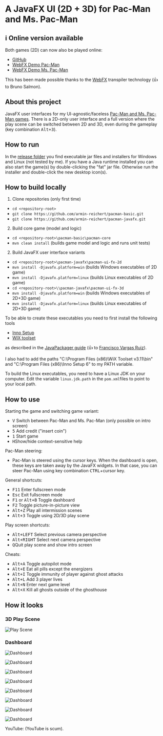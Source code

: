 # A JavaFX UI (2D + 3D) for Pac-Man and Ms. Pac-Man

## ℹ️ Online version available

Both games (2D) can now also be played online:
- [GitHub](https://armin-reichert.github.io/webfx-pacman/)
- [WebFX Demo Pac-Man](https://pacman.webfx.dev/)
- [WebFX Demo Ms. Pac-Man](https://mspacman.webfx.dev/)

This has been made possible thanks to the [WebFX](https://webfx.dev/) transpiler technology (:+1: to Bruno Salmon).

## About this project

JavaFX user interfaces for my UI-agnostic/faceless [Pac-Man and Ms. Pac-Man games](https://github.com/armin-reichert/pacman-basic). There is a 2D-only user interface and
a full version where the play scene can be switched between 2D and 3D, even during the gameplay (key combination <kbd>Alt+3</kbd>).

## How to run

In the [release folder](https://github.com/armin-reichert/pacman-javafx/releases) you find executable jar files and
installers for Windows and Linux (not tested by me). If you have a Java runtime installed you can also start the game(s) by double-clicking the "fat" jar file.
Otherwise run the installer and double-click the new desktop icon(s).

## How to build locally

1. Clone repositories (only first time)
- `cd <repository-root>`
- `git clone https://github.com/armin-reichert/pacman-basic.git`
- `git clone https://github.com/armin-reichert/pacman-javafx.git`

2. Build core game (model and logic)
- `cd <repository-root>\pacman-basic\pacman-core`
- `mvn clean install` (builds game model and logic and runs unit tests)

2. Build JavaFX user interface variants
- `cd <repository-root>\pacman-javafx\pacman-ui-fx-2d`
- `mvn install -Djavafx.platform=win` (builds Windows executables of 2D game) 
- `mvn install -Djavafx.platform=linux` (builds Linux executables of 2D game)
- `cd <repository-root>\\pacman-javafx\pacman-ui-fx-3d`
- `mvn install -Djavafx.platform=win` (builds Windows executables of 2D+3D game) 
- `mvn install -Djavafx.platform=linux` (builds Linux executables of 2D+3D game)

To be able to create these executables you need to first install the following tools

- [Inno Setup](https://jrsoftware.org/isinfo.php)
- [WIX toolset](https://wixtoolset.org/)

as described in the [JavaPackager guide](https://github.com/fvarrui/JavaPackager/blob/master/docs/windows-tools-guide.md) (:+1: to [Francisco Vargas Ruiz](https://github.com/fvarrui)).

I also had to add the paths "C:\Program Files (x86)\WiX Toolset v3.11\bin" and "C:\Program Files (x86)\Inno Setup 6" to my PATH variable.

To build the Linux executables, you need to have a Linux JDK on your computer. Edit the variable `linux.jdk.path` in the `pom.xml`files to point to your local path.

## How to use

Starting the game and switching game variant:
- <kbd>V</kbd> Switch between Pac-Man and Ms. Pac-Man (only possible on intro screen)
- <kbd>5</kbd> Add credit ("insert coin")
- <kbd>1</kbd> Start game
- <kbd>H</kbd>Show/hide context-sensitive help

Pac-Man steering:
- Pac-Man is steered using the cursor keys. When the dashboard is open, these keys are taken away by the JavaFX widgets. 
In that case, you can steer Pac-Man using key combination <kbd>CTRL</kbd>+cursor key.

General shortcuts:
- <kbd>F11</kbd> Enter fullscreen mode
- <kbd>Esc</kbd> Exit fullscreen mode
- <kbd>F1</kbd> or <kbd>Alt+B</kbd> Toggle dashboard
- <kbd>F2</kbd> Toggle picture-in-picture view
- <kbd>Alt+Z</kbd> Play all intermission scenes
- <kbd>Alt+3</kbd> Toggle using 2D/3D play scene

Play screen shortcuts:
- <kbd>Alt+LEFT</kbd> Select previous camera perspective
- <kbd>Alt+RIGHT</kbd> Select next camera perspective
- <kbd>Q</kbd>Quit play scene and show intro screen

Cheats:
  - <kbd>Alt+A</kbd> Toggle autopilot mode
  - <kbd>Alt+E</kbd> Eat all pills except the energizers
  - <kbd>Alt+I</kbd> Toggle immunity of player against ghost attacks
  - <kbd>Alt+L</kbd> Add 3 player lives
  - <kbd>Alt+N</kbd> Enter next game level
  - <kbd>Alt+X</kbd> Kill all ghosts outside of the ghosthouse 

## How it looks

### 3D Play Scene

![Play Scene](doc/pacman-maze.png)

### Dashboard

![Dashboard](doc/dashboard-general.png)

![Dashboard](doc/dashboard-shortcuts.png)

![Dashboard](doc/dashboard-appearance.png)

![Dashboard](doc/dashboard-3d-settings.png)

![Dashboard](doc/dashboard-game-control.png)

![Dashboard](doc/dashboard-game-info.png)

![Dashboard](doc/dashboard-ghost-info.png)

![Dashboard](doc/dashboard-about.png)

YouTube: (YouTube is scum).
